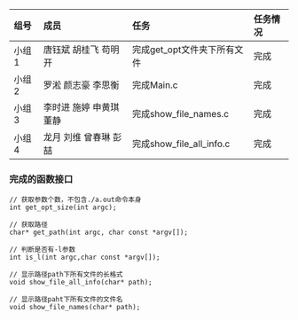 | 组号 | 成员 | 任务| 任务情况|
| :-----| :---- | :----| :----|
| 小组1 | 唐钰斌 胡桂飞 苟明开| 完成get_opt文件夹下所有文件| 完成|
| 小组2 | 罗淞 颜志豪 李思衡 | 完成Main.c| 完成|
| 小组3 | 李时进 施婷 申黄琪 董静 | 完成show_file_names.c| 完成|
| 小组4 | 龙月 刘维 曾春琳 彭喆 | 完成show_file_all_info.c| 完成|


### 完成的函数接口

```
// 获取参数个数，不包含./a.out命令本身
int get_opt_size(int argc);

// 获取路径
char* get_path(int argc, char const *argv[]);

// 判断是否有-l参数
int is_l(int argc,char const *argv[]);

// 显示路径path下所有文件的长格式
void show_file_all_info(char* path);

// 显示路径paht下所有文件的文件名
void show_file_names(char* path);


```
